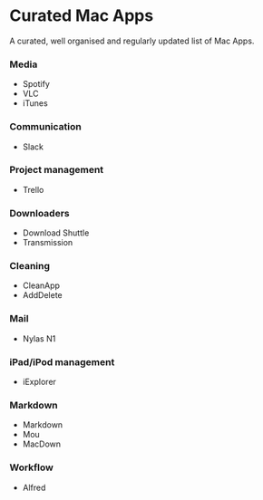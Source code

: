 # Curated Mac Apps
A curated, well organised and regularly updated list of Mac Apps.


### Media
- Spotify
- VLC
- iTunes

### Communication
- Slack

### Project management
- Trello

### Downloaders
- Download Shuttle
- Transmission

### Cleaning
- CleanApp
- AddDelete

### Mail
- Nylas N1

### iPad/iPod management
- iExplorer


### Markdown
- Markdown
- Mou
- MacDown

### Workflow
- Alfred
